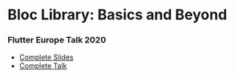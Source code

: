 # Bloc Library: Basics and Beyond
### Flutter Europe Talk 2020

- [Complete Slides](https://github.com/felangel/bloc_library_basics_and_beyond/blob/master/bloc-library-basics-and-beyond.pdf)
- [Complete Talk](https://youtu.be/knMvKPKBzGE)
